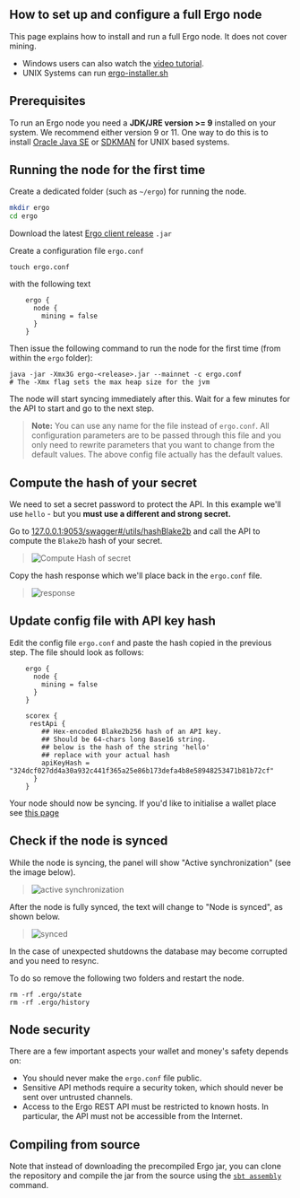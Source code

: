 ## How to set up and configure a full Ergo node

This page explains how to install and run a full Ergo node. It does not cover mining. 

- Windows users can also watch the [video tutorial](https://www.youtube.com/watch?v=fpEDJ1CM6ns). 
- UNIX Systems can run [ergo-installer.sh](https://github.com/ergoplatform/ergo/blob/master/ergo-installer.sh)

## Prerequisites
To run an Ergo node you need a **JDK/JRE version >= 9** installed on your system. We recommend either version 9 or 11. One way to do this is to install [Oracle Java SE](https://www.oracle.com/technetwork/java/javase/overview/index.html) or [SDKMAN](https://sdkman.io/install) for UNIX based systems.

 
## Running the node for the first time

Create a dedicated folder (such as `~/ergo`) for running the node.
```bash
mkdir ergo
cd ergo
```

Download the latest [Ergo client release](https://github.com/ergoplatform/ergo/releases/) `.jar` 

Create a configuration file `ergo.conf` 

```
touch ergo.conf
```
with the following text
```
	ergo {
	  node {
	    mining = false
	  }
	}
```
Then issue the following command to run the node for the first time (from within the `ergo` folder):
```
java -jar -Xmx3G ergo-<release>.jar --mainnet -c ergo.conf
# The -Xmx flag sets the max heap size for the jvm
```
The node will start syncing immediately after this. Wait for a few minutes for the API to start and go to the next step.

> **Note:** You can use any name for the file instead of `ergo.conf`. All configuration parameters are to be passed through this file and you only need to rewrite parameters that you want to change from the default values. The above config file actually has the default values. 

## Compute the hash of your secret

We need to set a secret password to protect the API. In this example we'll use `hello` - but you **must use a different and strong secret.**

Go to [127.0.0.1:9053/swagger#/utils/hashBlake2b](http://127.0.0.1:9053/swagger#/utils/hashBlake2b) and call the API to compute the `Blake2b` hash of your secret. 

> ![Compute Hash of secret](https://user-images.githubusercontent.com/23208922/69916676-ed233400-1483-11ea-8582-f61c38478d31.png)

Copy the hash response which we'll place back in the `ergo.conf` file. 

> ![response](https://user-images.githubusercontent.com/23208922/69916509-c3690d80-1481-11ea-869f-630cd59cc525.png)

## Update config file with API key hash

Edit the config file `ergo.conf` and paste the hash copied in the previous step. The file should look as follows:
```
	ergo {
	  node {
	    mining = false
	  }
	}
	
	scorex {
	 restApi {
	    ## Hex-encoded Blake2b256 hash of an API key. 
	    ## Should be 64-chars long Base16 string.
	    ## below is the hash of the string 'hello'
	    ## replace with your actual hash 
	    apiKeyHash = "324dcf027dd4a30a932c441f365a25e86b173defa4b8e58948253471b81b72cf"
	  }
	}
```

Your node should now be syncing. If you'd like to initialise a wallet place see [this page](/node/wallet)

## Check if the node is synced

While the node is syncing, the panel will show "Active synchronization" (see the image below).

> ![active synchronization](https://user-images.githubusercontent.com/23208922/71128146-94d58b80-2212-11ea-9010-5b61a91e8549.png)

After the node is fully synced, the text will change to "Node is synced", as shown below.

> ![synced](https://user-images.githubusercontent.com/23208922/71301767-8da4ae00-23c9-11ea-8fc0-a92a9d78b821.png)

In the case of unexpected shutdowns the database may become corrupted and you need to resync.

To do so remove the following two folders and restart the node. 

```
rm -rf .ergo/state
rm -rf .ergo/history
```

## Node security

There are a few important aspects your wallet and money's safety depends on:

* You should never make the `ergo.conf` file public.
* Sensitive API methods require a security token, which should never be sent over untrusted channels.
* Access to the Ergo REST API must be restricted to known hosts. In particular, the API must not be accessible from the Internet.

## Compiling from source
Note that instead of downloading the precompiled Ergo jar, you can clone the repository and compile the jar from the source using the [`sbt assembly`](https://www.scala-sbt.org/)  command.
